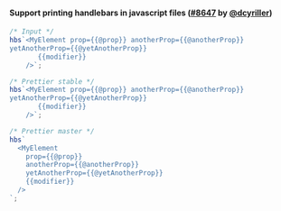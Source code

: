 #### Support printing handlebars in javascript files ([#8647](https://github.com/prettier/prettier/pull/8647) by [@dcyriller](https://github.com/dcyriller))

<!-- prettier-ignore -->
```js
/* Input */
hbs`<MyElement prop={{@prop}} anotherProp={{@anotherProp}}
yetAnotherProp={{@yetAnotherProp}}
       {{modifier}}
    />`;

/* Prettier stable */
hbs`<MyElement prop={{@prop}} anotherProp={{@anotherProp}}
yetAnotherProp={{@yetAnotherProp}}
       {{modifier}}
    />`;

/* Prettier master */
hbs`
  <MyElement
    prop={{@prop}}
    anotherProp={{@anotherProp}}
    yetAnotherProp={{@yetAnotherProp}}
    {{modifier}}
  />
`;
```
